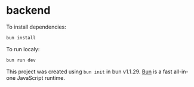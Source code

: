 # backend

To install dependencies:

```bash
bun install
```

To run localy:

```bash
bun run dev
```

This project was created using `bun init` in bun v1.1.29. [Bun](https://bun.sh) is a fast all-in-one JavaScript runtime.
